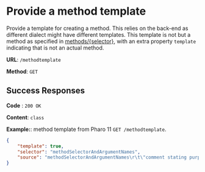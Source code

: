 # Provide a method template

Provide a template for creating a method. This relies on the back-end as different dialect might have different templates.
This template is not but a method as specified in [methods/{selector}](../methods/get.md), with an extra property `template` indicating that is not an actual method.

**URL**: `/methodtemplate`

**Method**: `GET`

## Success Responses

**Code** : `200 OK`

**Content**: `class`

**Example:**: method template from Pharo 11 `GET /methodtemplate`.

```json
{
	"template": true,
	"selector": "methodSelectorAndArgumentNames",
	"source": "methodSelectorAndArgumentNames\r\t\"comment stating purpose of instance-side method\"\r\t\"scope: class-variables  &  instance-variables\"\r\r\t| temporary variable names |\r\tstatements"
}
```

